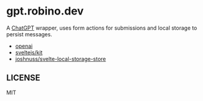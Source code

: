 # gpt.robino.dev

A [ChatGPT](https://ai.com) wrapper, uses form actions for submissions and local storage to persist messages.

- [openai](https://github.com/openai)
- [sveltejs/kit](https://github.com/sveltejs/kit)
- [joshnuss/svelte-local-storage-store](https://github.com/joshnuss/svelte-local-storage-store)

## LICENSE

MIT
